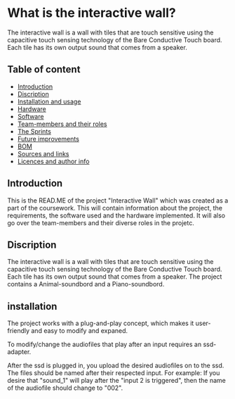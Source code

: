 # What is the interactive wall?

The interactive wall is a wall with tiles that are touch sensitive using the capacitive touch sensing technology of the Bare Conductive Touch board. Each tile has its own output sound that comes from a speaker.

## Table of content
- [Introduction](#introduction)
- [Discription](#technologies-used)
- [Installation and usage](#installation-and-usage)
- [Hardware](#hardware)
- [Software](#software)
- [Team-members and their roles](#team-membersandtheirroles)
- [The Sprints](#thesprints)
- [Future improvements](#future-improvments)
- [BOM](#BOM)
- [Sources and links](#sources-and-links)
- [Licences and author info](#Licences-and-author-info)


##  Introduction 

This is the READ.ME of the project  "Interactive Wall" which was created as a part of the coursework. This will contain information about the project, the requirements, the software used and the hardware implemented. It will also go over the team-members and their diverse roles in the projetc.

## Discription
The interactive wall is a wall with tiles that are touch sensitive using the capacitive touch sensing technology of the Bare Conductive Touch board. Each tile has its own output sound that comes from a speaker. The project contains a Animal-soundbord and a Piano-soundbord.

## installation

The project works with a plug-and-play concept, which makes it user-friendly and easy to modify and expaned. 

To modify/change the audiofiles that play after an input requires an ssd-adapter. 

After the ssd is plugged in, you upload the desired audiofiles on to the ssd. The files should be named after their respected input. For example: If you desire that "sound_1" will play after the "input 2 is triggered", then the name of the audiofile should change to "002".